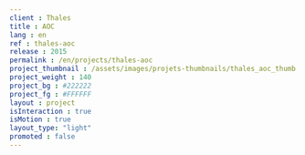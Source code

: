 ```yaml
---
client : Thales
title : AOC
lang : en
ref : thales-aoc
release : 2015
permalink : /en/projects/thales-aoc
project_thumbnail : /assets/images/projets-thumbnails/thales_aoc_thumb.png
project_weight : 140
project_bg : #222222
project_fg : #FFFFFF
layout : project
isInteraction : true
isMotion : true
layout_type: "light"
promoted : false
---
```

